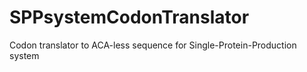 # SPPsystemCodonTranslator
Codon translator to ACA-less sequence for Single-Protein-Production system
